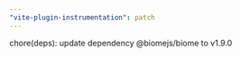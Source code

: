```yaml
---
"vite-plugin-instrumentation": patch
---
```


chore(deps): update dependency @biomejs/biome to v1.9.0
